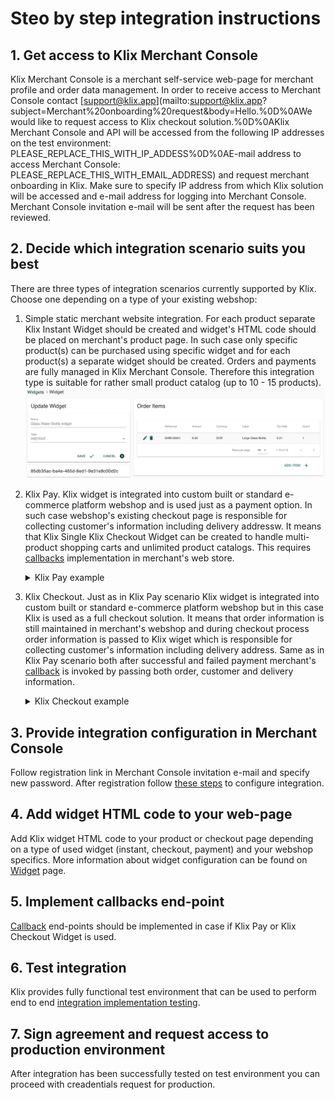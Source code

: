 # Steo by step integration instructions

## 1. Get access to Klix Merchant Console

Klix Merchant Console is a merchant self-service web-page for merchant profile and order data management.
In order to receive access to Merchant Console contact [support@klix.app](mailto:support@klix.app?subject=Merchant%20onboarding%20request&body=Hello.%0D%0AWe would like to request access to Klix checkout solution.%0D%0AKlix Merchant Console and API will be accessed from the following IP addresses on the test environment: PLEASE_REPLACE_THIS_WITH_IP_ADDESS%0D%0AE-mail address to access Merchant Console: PLEASE_REPLACE_THIS_WITH_EMAIL_ADDRESS) and request merchant onboarding in Klix.
Make sure to specify IP address from which Klix solution will be accessed and e-mail address for logging into Merchant Console. Merchant Console invitation e-mail will be sent after the request has been reviewed.

## 2. Decide which integration scenario suits you best

There are three types of integration scenarios currently supported by Klix. Choose one depending on a type of your existing webshop:

1. Simple static merchant website integration. For each product separate Klix Instant Widget should be created and widget's HTML code should be placed on merchant's product page. In such case only specific product(s) can be purchased using specific widget and for each product(s) a separate widget should be created. Orders and payments are fully managed in Klix Merchant Console. Therefore this integration type is suitable for rather small product catalog (up to 10 - 15 products).
![Simple integration using instant widget](images/instant_widget.png "Instant widget")

2. Klix Pay. Klix widget is integrated into custom built or standard e-commerce platform webshop and is used just as a payment option. In such case webshop's existing checkout page is responsible for collecting customer's information including delivery addressw. It means that Klix  Single Klix Checkout Widget can be created to handle multi-product shopping carts and unlimited product catalogs. This requires [callbacks](../callbacks/) implementation in merchant's web store.

    <!-- markdownlint-disable MD033 -->
    <details>
    <summary>Klix Pay example</summary>

    <klix-checkout widget-id="21ca7904-ff16-48b5-918d-c2d80af81f05" amount="5.45" currency="EUR" order-id="12345678" label="Order No 12345678" language="lv" signature="n0b7Sj0qEVlU52kNctEHR9zUZ9pRtPjA/5/avPSQamx7HiI3q6qijgstBw6KhOKZqcCIL3RULbWNu6xoSGnNtW/nx+RcSd12I0st21Los9MXXPakEIjIto+2Zx0+ZiVoa97dxO8/iGF5A1U4qW9GFhPJGPqQecmZSp7rYaiO+VRq5D9KqKqRpBQEYN9YJgDgWMn36KVYkTdlOYAhJslwkVeKKZ+/ifUqHhiXbPKD3VKAXwx7/MqSiRlfU8Qsm7Vcv/zV05X9trZiaSYOL6yd9aWO/KE2so2hAswY58i6dR218/XD6ab5xTpCSXrfjYbfhInchukvlH7CrbE1T3RcWw=="></klix-checkout>

    </details>
    <!-- markdownlint-disable MD033 -->

3. Klix Checkout. Just as in Klix Pay scenario Klix widget is integrated into custom built or standard e-commerce platform webshop but in this case Klix is used as a full checkout solution. It means that order information is still maintained in merchant's webshop and during checkout process order information is passed to Klix wiget which is responsible for collecting customer's information including delivery address. Same as in Klix Pay scenario both after successful and failed payment merchant's [callback](../callbacks/) is invoked by passing both order, customer and delivery information.

    <!-- markdownlint-disable MD033 -->
    <details>
    <summary>Klix Checkout example</summary>

    <klix-checkout widget-id="8c597447-5234-4de1-ab85-b54e252098ce" language="lv" order="{&quot;items&quot;: [{&quot;orderItemId&quot;: &quot;12345&quot;, &quot;amount&quot;: 88, &quot;taxRate&quot;: 0.21, &quot;currency&quot;: &quot;EUR&quot;, &quot;label&quot;: &quot;Vacuum cleaner TP-3&quot;}, {&quot;amount&quot;: 9.39, &quot;currency&quot;: &quot;EUR&quot;, &quot;label&quot;: &quot;TP-3 HEPA filter&quot;,&quot;count&quot;: 2, &quot;unit&quot;: &quot;PIECE&quot;}], &quot;shippingOptions&quot;: [{&quot;id&quot;:&quot;omniva&quot;,&quot;amount&quot;:2,&quot;currency&quot;:&quot;EUR&quot;,&quot;taxRate&quot;: 0.21},  {&quot;id&quot;:&quot;courier&quot;,&quot;amount&quot;:0}]}" signature="vy1KbYGxD2oZtSGvkoVLt8ZdHCkecbFpK9L7lsyK01D6FNvzTg3L3XF894sX68mmmPBm3BjMdw8QPsbz4d68aJu6WKj9hk5qu2sPmXKyt7ZgIVdHZJwI729g+Z5MFHDfmqbG1JBlQSYpMRrA1NX8zi1d4/+Sono1huvuc0H422BrxUt//CJSfug91mp/ZSkb7q5KiPZaZBpPHyNtNSuwvHUc5WO5KX2En0j4+8q/O3ekZEEDa5dsdhG4G2nZdb3ti8Wa4DQ+NTYmQ170QVoWtQwlleJ7MbP03K2kxikUqhEShLGfKkoFuhtkih0654ZnsG7AYs7ga8WvXEZ7SB2DHQ=="></klix-checkout>

</details>
<!-- markdownlint-disable MD033 -->

## 3. Provide integration configuration in Merchant Console

Follow registration link in Merchant Console invitation e-mail and specify new password. After registration follow [these steps](../configuration/) to configure integration.

## 4. Add widget HTML code to your web-page

Add Klix widget HTML code to your product or checkout page depending on a type of used widget (instant, checkout, payment) and your webshop specifics. More information about widget configuration can be found on [Widget](../widget/) page.

## 5. Implement callbacks end-point

[Callback](../callbacks/) end-points should be implemented in case if Klix Pay or Klix Checkout Widget is used.

## 6. Test integration

Klix provides fully functional test environment that can be used to perform end to end [integration implementation testing](../testing-integration/).

## 7. Sign agreement and request access to production environment

After integration has been successfully tested on test environment you can proceed with creadentials request for production.
